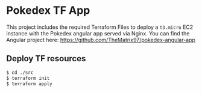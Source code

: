 # Pokedex TF App

This project includes the required Terraform Files to deploy a `t3.micro` EC2 instance with the Pokedex angular app served via Nginx.
You can find the Angular project here: https://github.com/TheMatrix97/pokedex-angular-app


## Deploy TF resources

```bash
$ cd ./src
$ terraform init
$ terraform apply
```